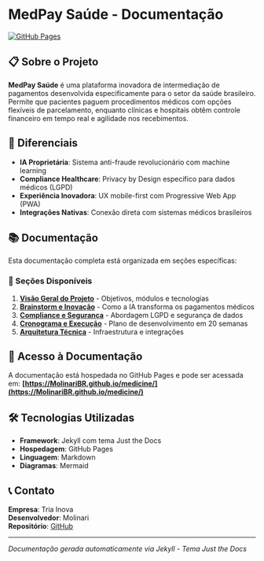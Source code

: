 # MedPay Saúde - Documentação

[![GitHub Pages](https://img.shields.io/badge/GitHub%20Pages-Deployed-blue)](https://MolinariBR.github.io/medicine/)

## 📋 Sobre o Projeto

**MedPay Saúde** é uma plataforma inovadora de intermediação de pagamentos desenvolvida especificamente para o setor da saúde brasileiro. Permite que pacientes paguem procedimentos médicos com opções flexíveis de parcelamento, enquanto clínicas e hospitais obtêm controle financeiro em tempo real e agilidade nos recebimentos.

## 🎯 Diferenciais

- **IA Proprietária**: Sistema anti-fraude revolucionário com machine learning
- **Compliance Healthcare**: Privacy by Design específico para dados médicos (LGPD)
- **Experiência Inovadora**: UX mobile-first com Progressive Web App (PWA)
- **Integrações Nativas**: Conexão direta com sistemas médicos brasileiros

## 📚 Documentação

Esta documentação completa está organizada em seções específicas:

### 📄 Seções Disponíveis

1. **[Visão Geral do Projeto](https://MolinariBR.github.io/medicine/projeto/)** - Objetivos, módulos e tecnologias
2. **[Brainstorm e Inovação](https://MolinariBR.github.io/medicine/brainstorm/)** - Como a IA transforma os pagamentos médicos
3. **[Compliance e Segurança](https://MolinariBR.github.io/medicine/compliance/)** - Abordagem LGPD e segurança de dados
4. **[Cronograma e Execução](https://MolinariBR.github.io/medicine/cronograma/)** - Plano de desenvolvimento em 20 semanas
5. **[Arquitetura Técnica](https://MolinariBR.github.io/medicine/diagrama/)** - Infraestrutura e integrações

## 🚀 Acesso à Documentação

A documentação está hospedada no GitHub Pages e pode ser acessada em:
**[https://MolinariBR.github.io/medicine/](https://MolinariBR.github.io/medicine/)**

## 🛠️ Tecnologias Utilizadas

- **Framework**: Jekyll com tema Just the Docs
- **Hospedagem**: GitHub Pages
- **Linguagem**: Markdown
- **Diagramas**: Mermaid

## 📞 Contato

**Empresa**: Tria Inova  
**Desenvolvedor**: Molinari  
**Repositório**: [GitHub](https://github.com/MolinariBR/medicine)

---

*Documentação gerada automaticamente via Jekyll - Tema Just the Docs*